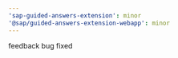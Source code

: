 ```yaml
---
'sap-guided-answers-extension': minor
'@sap/guided-answers-extension-webapp': minor
---
```


feedback bug fixed
